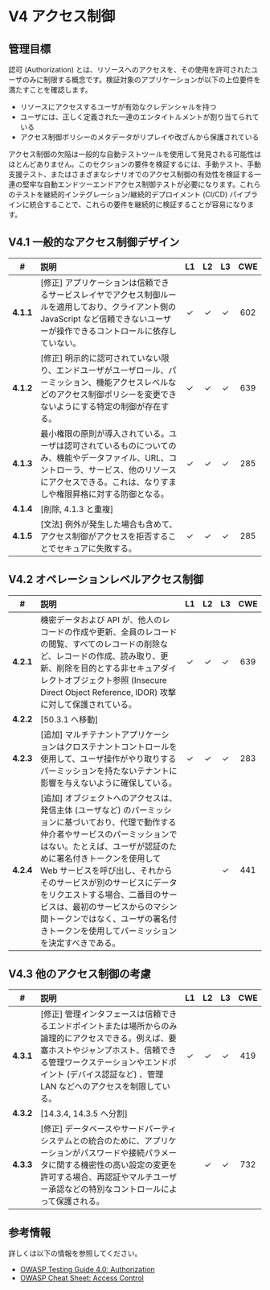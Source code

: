# V4 アクセス制御

## 管理目標

認可 (Authorization) とは、リソースへのアクセスを、その使用を許可されたユーザのみに制限する概念です。検証対象のアプリケーションが以下の上位要件を満たすことを確認します。

* リソースにアクセスするユーザが有効なクレデンシャルを持つ
* ユーザには、正しく定義された一連のエンタイトルメントが割り当てられている
* アクセス制御ポリシーのメタデータがリプレイや改ざんから保護されている

アクセス制御の欠陥は一般的な自動テストツールを使用して発見される可能性はほとんどありません。このセクションの要件を検証するには、手動テスト、手動支援テスト、またはさまざまなシナリオでのアクセス制御の有効性を検証する一連の堅牢な自動エンドツーエンドアクセス制御テストが必要になります。これらのテストを継続的インテグレーション/継続的デプロイメント (CI/CD) パイプラインに統合することで、これらの要件を継続的に検証することが容易になります。

## V4.1 一般的なアクセス制御デザイン

| # | 説明 | L1 | L2 | L3 | CWE |
| :---: | :--- | :---: | :---: | :---: | :---: |
| **4.1.1** | [修正] アプリケーションは信頼できるサービスレイヤでアクセス制御ルールを適用しており、クライアント側の JavaScript など信頼できないユーザーが操作できるコントロールに依存していない。 | ✓ | ✓ | ✓ | 602 |
| **4.1.2** | [修正] 明示的に認可されていない限り、エンドユーザがユーザロール、パーミッション、機能アクセスレベルなどのアクセス制御ポリシーを変更できないようにする特定の制御が存在する。 | ✓ | ✓ | ✓ | 639 |
| **4.1.3** | 最小権限の原則が導入されている。ユーザは認可されているものについてのみ、機能やデータファイル、URL、コントローラ、サービス、他のリソースにアクセスできる。これは、なりすましや権限昇格に対する防御となる。 | ✓ | ✓ | ✓ | 285 |
| **4.1.4** | [削除, 4.1.3 と重複] | | | | |
| **4.1.5** | [文法] 例外が発生した場合も含めて、アクセス制御がアクセスを拒否することでセキュアに失敗する。 | ✓ | ✓ | ✓ | 285 |

## V4.2 オペレーションレベルアクセス制御

| # | 説明 | L1 | L2 | L3 | CWE |
| :---: | :--- | :---: | :---: | :---: | :---: |
| **4.2.1** | 機密データおよび API が、他人のレコードの作成や更新、全員のレコードの閲覧、すべてのレコードの削除など、レコードの作成、読み取り、更新、削除を目的とする非セキュアダイレクトオブジェクト参照 (Insecure Direct Object Reference, IDOR) 攻撃に対して保護されている。 | ✓ | ✓ | ✓ | 639 |
| **4.2.2** | [50.3.1 へ移動] | | | | |
| **4.2.3** | [追加] マルチテナントアプリケーションはクロステナントコントロールを使用して、ユーザ操作がやり取りするパーミッションを持たないテナントに影響を与えないように確保している。 | ✓ | ✓ | ✓ | 283 |
| **4.2.4** | [追加] オブジェクトへのアクセスは、発信主体 (ユーザなど) のパーミッションに基づいており、代理で動作する仲介者やサービスのパーミッションではない。たとえば、ユーザが認証のために署名付きトークンを使用して Web サービスを呼び出し、それからそのサービスが別のサービスにデータをリクエストする場合、二番目のサービスは、最初のサービスからのマシン間トークンではなく、ユーザの署名付きトークンを使用してパーミッションを決定すべきである。 | | | ✓ | 441 |

## V4.3 他のアクセス制御の考慮

| # | 説明 | L1 | L2 | L3 | CWE |
| :---: | :--- | :---: | :---: | :---: | :---: |
| **4.3.1** | [修正] 管理インタフェースは信頼できるエンドポイントまたは場所からのみ論理的にアクセスできる。例えば、要塞ホストやジャンプホスト、信頼できる管理ワークステーションやエンドポイント (デバイス認証など) 、管理 LAN などへのアクセスを制限している。 | ✓ | ✓ | ✓ | 419 |
| **4.3.2** | [14.3.4, 14.3.5 へ分割] | | | | |
| **4.3.3** | [修正] データベースやサードパーティシステムとの統合のために、アプリケーションがパスワードや接続パラメータに関する機密性の高い設定の変更を許可する場合、再認証やマルチユーザー承認などの特別なコントロールによって保護される。 | | ✓ | ✓ | 732 |

## 参考情報

詳しくは以下の情報を参照してください。

* [OWASP Testing Guide 4.0: Authorization](https://owasp.org/www-project-web-security-testing-guide/v41/4-Web_Application_Security_Testing/05-Authorization_Testing/README.html)
* [OWASP Cheat Sheet: Access Control](https://cheatsheetseries.owasp.org/cheatsheets/Access_Control_Cheat_Sheet.html)
